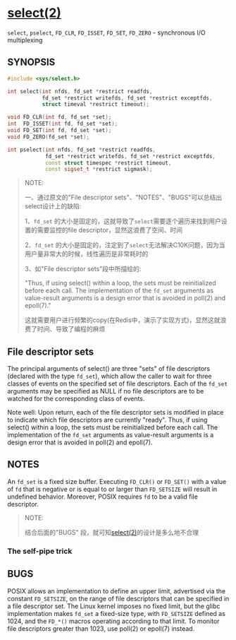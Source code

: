 # [select(2)](https://www.man7.org/linux/man-pages/man2/select.2.html)

`select`, `pselect`, `FD_CLR`, `FD_ISSET`, `FD_SET`, `FD_ZERO` - synchronous I/O multiplexing

## SYNOPSIS         

```C++
#include <sys/select.h>

int select(int nfds, fd_set *restrict readfds,
           fd_set *restrict writefds, fd_set *restrict exceptfds,
           struct timeval *restrict timeout);

void FD_CLR(int fd, fd_set *set);
int  FD_ISSET(int fd, fd_set *set);
void FD_SET(int fd, fd_set *set);
void FD_ZERO(fd_set *set);

int pselect(int nfds, fd_set *restrict readfds,
            fd_set *restrict writefds, fd_set *restrict exceptfds,
            const struct timespec *restrict timeout,
            const sigset_t *restrict sigmask);
```

> NOTE: 
>
> 一、通过原文的"File descriptor sets"、"NOTES"、"BUGS"可以总结出select设计上的缺陷:
>
> 1、`fd_set` 的大小是固定的，这就导致了`select`需要逐个遍历来找到用户设置的需要监控的file descriptor，显然这浪费了空间、时间
>
> 2、`fd_set` 的大小是固定的，注定到了`select`无法解决C10K问题，因为当用户量非常大的时候，线性遍历是非常耗时的
>
> 3、如"File descriptor sets"段中所描绘的:
>
> "Thus, if using select() within a loop, the sets must be reinitialized before each call.  The implementation of the `fd_set` arguments as value-result arguments is a design error that is avoided in poll(2) and epoll(7)."
>
> 这就需要用户进行频繁的copy(在Redis中，演示了实现方式)，显然这就浪费了时间、导致了编程的麻烦
>
> 



## File descriptor sets

The principal arguments of select() are three "sets" of file descriptors (declared with the type `fd_set`), which allow the caller to wait for three classes of events on the specified set of file descriptors.  Each of the `fd_set` arguments may be specified as NULL if no file descriptors are to be watched for the corresponding class of events.

Note well: Upon return, each of the file descriptor sets is modified in place to indicate which file descriptors are currently "ready".  Thus, if using select() within a loop, the sets must be reinitialized before each call.  The implementation of the `fd_set` arguments as value-result arguments is a design error that is avoided in poll(2) and epoll(7).

## NOTES

An `fd_set` is a fixed size buffer.  Executing `FD_CLR()` or `FD_SET()` with a value of `fd` that is negative or is equal to or larger than `FD_SETSIZE` will result in undefined behavior.  Moreover, POSIX requires `fd` to be a valid file descriptor.

> NOTE: 
>
> 结合后面的"BUGS" 段，就可知[select(2)](https://www.man7.org/linux/man-pages/man2/select.2.html)的设计是多么地不合理

### The self-pipe trick

## BUGS         

POSIX allows an implementation to define an upper limit, advertised via the constant `FD_SETSIZE`, on the range of file descriptors that can be specified in a file descriptor set.  The Linux kernel imposes no fixed limit, but the glibc implementation makes `fd_set` a fixed-size type, with `FD_SETSIZE` defined as 1024, and the `FD_*()` macros operating according to that limit.  To monitor file descriptors greater than 1023, use poll(2) or epoll(7) instead.

